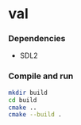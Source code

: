 # val

### Dependencies
- SDL2

### Compile and run
````bash
mkdir build 
cd build
cmake ..
cmake --build .
